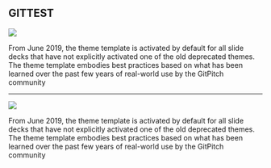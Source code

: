 ## GITTEST

![ ](https://photofleem.com/wp-content/uploads/2018/08/Artist.jpg)

From June 2019, the theme template is activated by default for all slide decks that have not explicitly activated one of the old deprecated themes. The theme template embodies best practices based on what has been learned over the past few years of real-world use by the GitPitch community

---

![ ](https://photofleem.com/wp-content/uploads/2018/08/Artist.jpg)

From June 2019, the theme template is activated by default for all slide decks that have not explicitly activated one of the old deprecated themes. The theme template embodies best practices based on what has been learned over the past few years of real-world use by the GitPitch community